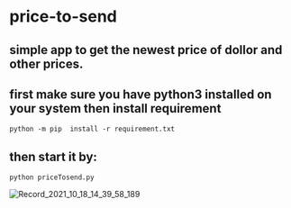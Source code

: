 # price-to-send
## simple app to get the newest price of dollor and other prices.
## first make sure you have python3 installed on your system then install requirement
```python -m pip  install -r requirement.txt```
## then start it by:
```python priceTosend.py```

![Record_2021_10_18_14_39_58_189](https://user-images.githubusercontent.com/69678339/137720455-0f589806-04ac-4bd5-929b-2169c68ebb4f.gif)
